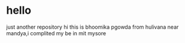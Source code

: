 # hello
just another repository
hi this is bhoomika pgowda from hulivana near mandya,i complited my be in mit mysore
